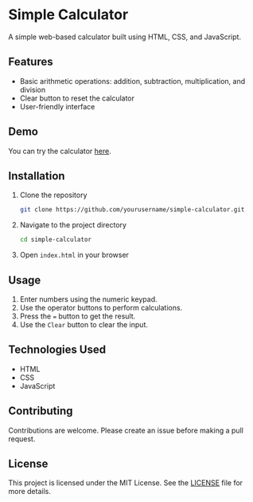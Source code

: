 # Simple Calculator

A simple web-based calculator built using HTML, CSS, and JavaScript.

## Features

- Basic arithmetic operations: addition, subtraction, multiplication, and division
- Clear button to reset the calculator
- User-friendly interface

## Demo

You can try the calculator [here](https://varun-jasti.github.io/Simple-Calculator/).

## Installation

1. Clone the repository
   ```bash
   git clone https://github.com/yourusername/simple-calculator.git
   ```
2. Navigate to the project directory
   ```bash
   cd simple-calculator
   ```
3. Open `index.html` in your browser

## Usage

1. Enter numbers using the numeric keypad.
2. Use the operator buttons to perform calculations.
3. Press the `=` button to get the result.
4. Use the `Clear` button to clear the input.

## Technologies Used

- HTML
- CSS
- JavaScript

## Contributing

Contributions are welcome. Please create an issue before making a pull request.

## License

This project is licensed under the MIT License. See the [LICENSE](LICENSE) file for more details.
